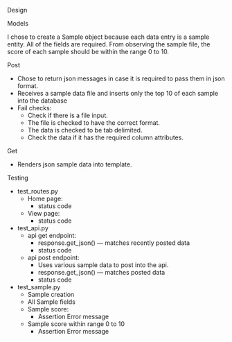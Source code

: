 Design

Models

I chose to create a Sample object because each data entry is a sample entity. All of the fields are required. From observing the sample file, the score of each sample should be within the range 0 to 10.

Post

- Chose to return json messages in case it is required to pass them in json format.
- Receives a sample data file and inserts only the top 10 of each sample into the database
- Fail checks:
    - Check if there is a file input.
    - The file is checked to have the correct format.
    - The data is checked to be tab delimited.
    - Check the data if it has the required column attributes.

Get

- Renders json sample data into template.

Testing

- test_routes.py
    - Home page:
        - status code
    - View page:
        - status code
- test_api.py
    - api get endpoint:
        - response.get_json() — matches recently posted data
        - status code
    - api post endpoint:
        - Uses various sample data to post into the api.
        - response.get_json() — matches posted data
        - status code
- test_sample.py
    - Sample creation
    - All Sample fields
    - Sample score:
        - Assertion Error message
    - Sample score within range 0 to 10
        - Assertion Error message